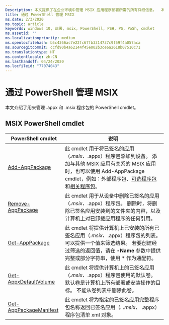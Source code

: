 ```yaml
---
Description: 本文提供了在企业环境中管理 MSIX 应用程序部署所需的所有详细信息。  本文的目标读者是企业和 IT 开发人员。
title: 通过 PowerShell 管理 MSIX
ms.date: 2/3/2020
ms.topic: article
keywords: windows 10, 部署, msix, PowerShell, PSH, PS, PoSh, cmdlet
ms.assetid: ''
ms.localizationpriority: medium
ms.openlocfilehash: b5c4366ac7e22fc67fb3314737c9f59f4a057aca
ms.sourcegitcommit: ccfd90b4a62144f45e002b3ce6a2618b07510c71
ms.translationtype: HT
ms.contentlocale: zh-CN
ms.lasthandoff: 04/24/2020
ms.locfileid: "77074043"
---
```

# <a name="managing-msix-with-powershell"></a>通过 PowerShell 管理 MSIX
本文介绍了用来管理 .appx 和 .msix 程序包的 PowerShell cmdlet。

## <a name="msix-powershell-cmdlets"></a>MSIX PowerShell cmdlet

| PowerShell cmdlet | 说明 |
|-------------------|-------------|
| [Add-AppPackage](https://docs.microsoft.com/powershell/module/appx/add-appxpackage?view=win10-ps) | 此 cmdlet 用于将已签名的应用（*.msix、*.appx）程序包添加到设备。 添加与其他 MSIX 应用有关系的 MSIX 应用时，也可以使用 Add-AppPackage cmdlet，例如：外部程序包、[可选程序包](https://docs.microsoft.com/windows/msix/package/optional-packages)和[相关程序包](https://docs.microsoft.com/windows/msix/package/optional-packages)。 |
| [Remove-AppPackage](https://docs.microsoft.com/powershell/module/appx/remove-appxpackage?view=win10-ps) | 此 cmdlet 用于从设备中删除已签名的应用（*.msix、*.appx）程序包。 删除时，将删除已签名应用安装到的文件夹的内容，以及计算机上对已卸载应用程序的任何引用。 |
| [Get-AppPackage](https://docs.microsoft.com/powershell/module/appx/get-appxpackage?view=win10-ps) | 此 cmdlet 将提供计算机上已安装的所有已签名应用（*.msix、*.appx）程序包的列表。 可以提供一个值来筛选结果。 若要创建经过筛选的返回值，请在 **-Name** 参数中提供完整或部分字符串，使用 * 作为通配符。 |
| [Get-AppxDefaultVolume](https://docs.microsoft.com/powershell/module/appx/get-appxdefaultvolume?view=win10-ps) | 此 cmdlet 将提供计算机上的已签名应用（*.msix、*.appx）程序包使用的默认卷。 默认卷是计算机上所有部署或安装操作的目标。 不能从卷列表中删除此卷。 |
| [Get-AppPackageManifest](https://docs.microsoft.com/powershell/module/appx/get-appxpackagemanifest?view=win10-ps) | 此 cmdlet 将为指定的已签名应用完整程序包名称返回已签名应用（*. .msix、* .appx）程序包清单 xml 对象。 |
